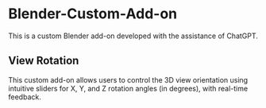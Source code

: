 # Blender-Custom-Add-on
This is a custom Blender add-on developed with the assistance of ChatGPT.  

## View Rotation
This custom add-on allows users to control the 3D view orientation using intuitive sliders for X, Y, and Z rotation angles (in degrees), with real-time feedback.
